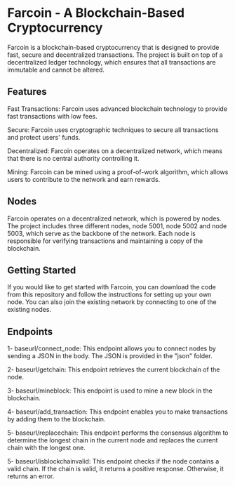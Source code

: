 # Farcoin - A Blockchain-Based Cryptocurrency
Farcoin is a blockchain-based cryptocurrency that is designed to provide fast, secure and decentralized transactions. The project is built on top of a decentralized ledger technology, which ensures that all transactions are immutable and cannot be altered.

## Features
Fast Transactions: Farcoin uses advanced blockchain technology to provide fast transactions with low fees.

Secure: Farcoin uses cryptographic techniques to secure all transactions and protect users' funds.

Decentralized: Farcoin operates on a decentralized network, which means that there is no central authority controlling it.

Mining: Farcoin can be mined using a proof-of-work algorithm, which allows users to contribute to the network and earn rewards.

## Nodes
Farcoin operates on a decentralized network, which is powered by nodes. The project includes three different nodes, node 5001, node 5002 and node 5003, which serve as the backbone of the network. Each node is responsible for verifying transactions and maintaining a copy of the blockchain.

## Getting Started
If you would like to get started with Farcoin, you can download the code from this repository and follow the instructions for setting up your own node. You can also join the existing network by connecting to one of the existing nodes.

## Endpoints

1- baseurl/connect_node: This endpoint allows you to connect nodes by sending a JSON in the body. The JSON is provided in the "json" folder.

2- baseurl/getchain: This endpoint retrieves the current blockchain of the node.

3- baseurl/mineblock: This endpoint is used to mine a new block in the blockchain.

4- baseurl/add_transaction: This endpoint enables you to make transactions by adding them to the blockchain.

5- baseurl/replacechain: This endpoint performs the consensus algorithm to determine the longest chain in the current node and replaces the current chain with the longest one.

5- baseurl/isblockchainvalid: This endpoint checks if the node contains a valid chain. If the chain is valid, it returns a positive response. Otherwise, it returns an error.
